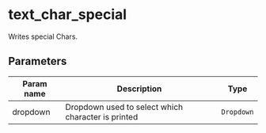 text_char_special
==========

Writes special Chars.

Parameters
----------

| Param name | Description | Type     |
 ------------|-------------|----------
| dropdown     | Dropdown used to select which character is printed | `Dropdown` |